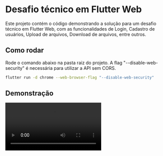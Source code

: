 # Desafio técnico em Flutter Web

Este projeto contém o código demonstrando a solução para um desafio técnico em Flutter Web, com as funcionalidades de Login, Cadastro de usuários, Upload de arquivos, Download de arquivos, entre outros.

## Como rodar

Rode o comando abaixo na pasta raiz do projeto.
A flag "--disable-web-security" é necessária para utilizar a API sem CORS.
```sh
flutter run -d chrome --web-browser-flag "--disable-web-security"
```

## Demonstração

<video  controls>
  <source src="./recording/recording.mov" type="video/mp4">
  Seu navegador não suporta o elemento de vídeo.
</video>